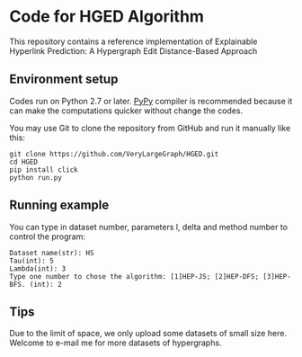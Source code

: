# Code for HGED Algorithm
This repository contains a reference implementation of Explainable Hyperlink Prediction: A Hypergraph Edit Distance-Based Approach

## Environment setup

Codes run on Python 2.7 or later. [PyPy](http://pypy.org/) compiler is recommended because it can make the computations quicker without change the codes.

You may use Git to clone the repository from
GitHub and run it manually like this:

    git clone https://github.com/VeryLargeGraph/HGED.git
    cd HGED
    pip install click
    python run.py

## Running example
You can type in dataset number, parameters l, delta and method number to control the program:

    Dataset name(str): HS
    Tau(int): 5
    Lambda(int): 3
    Type one number to chose the algorithm: [1]HEP-JS; [2]HEP-DFS; [3]HEP-BFS. (int): 2
    

    
## Tips

Due to the limit of space, we only upload some datasets of small size here. Welcome to e-mail me for more datasets of hypergraphs.